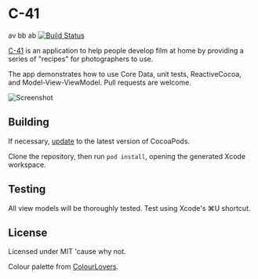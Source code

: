 C-41
====
av bb ab
[![Build Status](https://travis-ci.org/ashfurrow/C-41.png?branch=master)](https://travis-ci.org/ashfurrow/C-41)

[C-41](https://itunes.apple.com/ca/app/c-41/id789924103?mt=8) is an application to help people develop film at home by providing a series of "recipes" for photographers to use.

The app demonstrates how to use Core Data, unit tests, ReactiveCocoa, and Model-View-ViewModel. Pull requests are welcome. 

![Screenshot](https://raw.github.com/ashfurrow/C-41/master/screenshot.png)

Building 
----------------

If necessary, [update](http://guides.cocoapods.org/using/getting-started.html#updating-cocoapods) to the latest version of CocoaPods.

Clone the repository, then run `pod install`, opening the generated Xcode workspace. 

Testing
----------------

All view models will be thoroughly tested. Test using Xcode's ⌘U shortcut. 

License
----------------

Licensed under MIT 'cause why not. 

Colour palette from [ColourLovers](http://www.colourlovers.com/palette/1916536/SUNSET_ANGELS).
